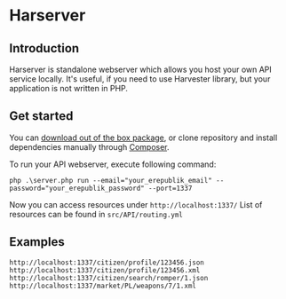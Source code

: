 Harserver
=========

Introduction
------------
Harserver is standalone webserver which allows you host your own API service locally. It's useful, if you need to use Harvester library, but your application is not written in PHP.

Get started
-----------
You can [download out of the box package](http://speedy.sh/cxCvs/harserver-v0.1.0.zip), or clone repository and install dependencies manually through [Composer](http://getcomposer.org/).

To run your API webserver, execute following command:
```
php .\server.php run --email="your_erepublik_email" --password="your_erepublik_password" --port=1337
```
Now you can access resources under `http://localhost:1337/`
List of resources can be found in `src/API/routing.yml`

Examples
--------

```
http://localhost:1337/citizen/profile/123456.json
http://localhost:1337/citizen/profile/123456.xml
http://localhost:1337/citizen/search/romper/1.json
http://localhost:1337/market/PL/weapons/7/1.xml
```
